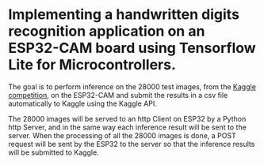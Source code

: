 # Implementing a handwritten digits recognition application on an ESP32-CAM board using Tensorflow Lite for Microcontrollers.

The goal is to perform inference on the 28000 test images, from the [Kaggle competition](https://www.kaggle.com/c/digit-recognizer), on the ESP32-CAM and submit the results in a csv file automatically to Kaggle using the Kaggle API.

The 28000 images will be served to an http Client on ESP32 by a Python http Server, and in the same way each inference result will be sent to the server. When the processing of all the 28000 images is done, a POST request will be sent by the ESP32 to the server so that the inference results will be submitted to Kaggle.
